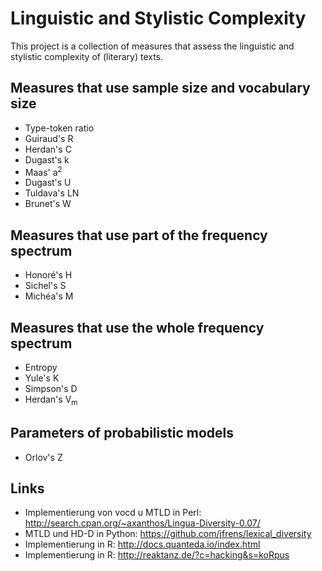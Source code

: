 # Linguistic and Stylistic Complexity #

This project is a collection of measures that assess the linguistic
and stylistic complexity of (literary) texts.

## Measures that use sample size and vocabulary size ##

  * Type-token ratio
  * Guiraud's R
  * Herdan's C
  * Dugast's k
  * Maas' a<sup>2</sup>
  * Dugast's U
  * Tuldava's LN
  * Brunet's W

## Measures that use part of the frequency spectrum ##

  * Honoré's H
  * Sichel's S
  * Michéa's M

## Measures that use the whole frequency spectrum ##

  * Entropy
  * Yule's K
  * Simpson's D
  * Herdan's V<sub>m</sub>

## Parameters of probabilistic models ##

  * Orlov's Z

## Links ##

  * Implementierung von vocd u MTLD in Perl: <http://search.cpan.org/~axanthos/Lingua-Diversity-0.07/>
  * MTLD und HD-D in Python: <https://github.com/jfrens/lexical_diversity>
  * Implementierung in R: <http://docs.quanteda.io/index.html>
  * Implementierung in R: <http://reaktanz.de/?c=hacking&s=koRpus>

